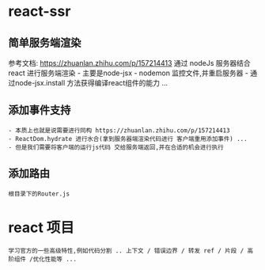 # react-ssr
## 简单服务端渲染
参考文档: https://zhuanlan.zhihu.com/p/157214413
通过 nodeJs 服务器结合 react 进行服务端渲染
    - 主要是node-jsx
    - nodemon 监控文件,并重启服务器
    - 通过node-jsx.install 方法获得编译react组件的能力 ...

## 添加事件支持
    - 本质上也就是说需要进行同构 https://zhuanlan.zhihu.com/p/157214413
    - ReactDom.hydrate 进行水合(拿到服务器端渲染代码进行 客户端重用添加事件) ...
    - 但是我们需要将客户端的运行js代码 交给服务端返回,并在合适的机会进行执行

## 添加路由
    根目录下的Router.js

# react 项目
    学习官方的一些高级特性,例如代码分割 .. 上下文 / 错误边界 / 转发 ref / 片段 / 高阶组件 /优化性能等 ...


